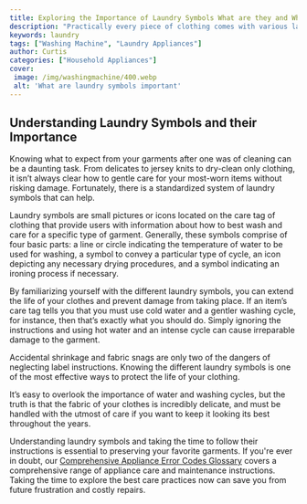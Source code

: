 ```yaml
---
title: Exploring the Importance of Laundry Symbols What are they and Why are they so Important
description: "Practically every piece of clothing comes with various laundry symbols--but do you really know what they mean In this blog post we breakdown why its important to pay attention to washing instructions for lasting quality"
keywords: laundry
tags: ["Washing Machine", "Laundry Appliances"]
author: Curtis
categories: ["Household Appliances"]
cover: 
 image: /img/washingmachine/400.webp
 alt: 'What are laundry symbols important'
---
```

## Understanding Laundry Symbols and their Importance

Knowing what to expect from your garments after one was of cleaning can be a daunting task. From delicates to jersey knits to dry-clean only clothing, it isn’t always clear how to gentle care for your most-worn items without risking damage. Fortunately, there is a standardized system of laundry symbols that can help.

Laundry symbols are small pictures or icons located on the care tag of clothing that provide users with information about how to best wash and care for a specific type of garment. Generally, these symbols comprise of four basic parts: a line or circle indicating the temperature of water to be used for washing, a symbol to convey a particular type of cycle, an icon depicting any necessary drying procedures, and a symbol indicating an ironing process if necessary.

By familiarizing yourself with the different laundry symbols, you can extend the life of your clothes and prevent damage from taking place. If an item’s care tag tells you that you must use cold water and a gentler washing cycle, for instance, then that’s exactly what you should do. Simply ignoring the instructions and using hot water and an intense cycle can cause irreparable damage to the garment. 

Accidental shrinkage and fabric snags are only two of the dangers of neglecting label instructions. Knowing the different laundry symbols is one of the most effective ways to protect the life of your clothing.

It’s easy to overlook the importance of water and washing cycles, but the truth is that the fabric of your clothes is incredibly delicate, and must be handled with the utmost of care if you want to keep it looking its best throughout the years. 

Understanding laundry symbols and taking the time to follow their instructions is essential to preserving your favorite garments. If you're ever in doubt, our [Comprehensive Appliance Error Codes Glossary](./error-codes/) covers a comprehensive range of appliance care and maintenance instructions. Taking the time to explore the best care practices now can save you from future frustration and costly repairs.
